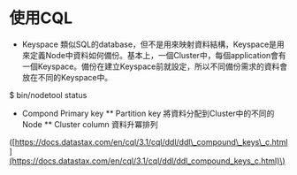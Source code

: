 # 使用CQL

* Keyspace
  類似SQL的database，但不是用來映射資料結構，Keyspace是用來定義Node中資料如何備份。基本上，一個Cluster中，每個application會有一個Keyspace。備份在建立Keyspace前就設定，所以不同備份需求的資料會放在不同的Keyspace中。

$ bin/nodetool status

* Compond Primary key
  \*\* Partition key
  將資料分配到Cluster中的不同的Node
  \*\* Cluster column
  資料升冪排列

\([https://docs.datastax.com/en/cql/3.1/cql/ddl/ddl\_compound\_keys\_c.html](https://docs.datastax.com/en/cql/3.1/cql/ddl/ddl_compound_keys_c.html)\)


